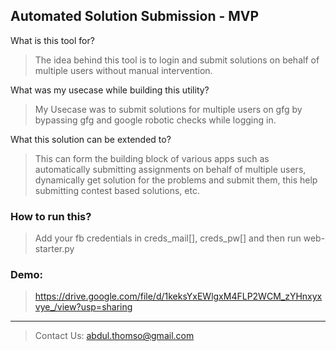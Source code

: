 ## Automated Solution Submission - MVP

What is this tool for?

> The idea behind this tool is to login and submit solutions on behalf of multiple users without manual intervention.

What was my usecase while building this utility?

> My Usecase was to submit solutions for multiple users on gfg by bypassing gfg and google robotic checks while logging in.

What this solution can be extended to?

> This can form the building block of various apps such as automatically submitting assignments on behalf of multiple users, dynamically get solution for the problems and submit them, this help submitting contest based solutions, etc.

### How to run this?

> Add your fb credentials in creds_mail[], creds_pw[] and then run web-starter.py

### Demo: 
 > https://drive.google.com/file/d/1keksYxEWlgxM4FLP2WCM_zYHnxyxvye_/view?usp=sharing
___

> Contact Us: abdul.thomso@gmail.com
